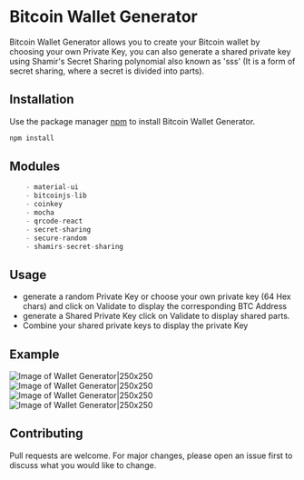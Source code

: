 # Bitcoin Wallet Generator

Bitcoin Wallet Generator allows you to create your Bitcoin wallet by choosing your own Private Key, 
you can also generate a shared private key using Shamir's Secret Sharing polynomial also known as 'sss' 
(It is a form of secret sharing, where a secret is divided into parts). 

## Installation

Use the package manager [npm](https://www.npmjs.com/) to install Bitcoin Wallet Generator.

```bash
npm install
```

## Modules

```javascript
    - material-ui
    - bitcoinjs-lib
    - coinkey
    - mocha
    - qrcode-react
    - secret-sharing
    - secure-random
    - shamirs-secret-sharing
```

## Usage
- generate a random Private Key or choose your own private key (64 Hex chars) and click on Validate to display the corresponding BTC Address
- generate a Shared Private Key click on Validate to display shared parts.
- Combine your shared private keys to display the private Key

## Example

![Image of Wallet Generator|250x250](https://github.com/Aboudjem/WalletGenerator/blob/master/public/img/BitcoinGenerator1.png)
![Image of Wallet Generator|250x250](https://github.com/Aboudjem/WalletGenerator/blob/master/public/img/BitcoinGenerator2.png)
![Image of Wallet Generator|250x250](https://github.com/Aboudjem/WalletGenerator/blob/master/public/img/BitcoinGenerator3.png)
![Image of Wallet Generator|250x250](https://github.com/Aboudjem/WalletGenerator/blob/master/public/img/BitcoinGenerator4.png)


## Contributing
Pull requests are welcome. For major changes, please open an issue first to discuss what you would like to change.